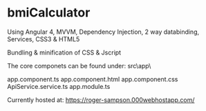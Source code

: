 # bmiCalculator

Using Angular 4, MVVM, Dependency Injection, 2 way databinding, Services, CSS3 & HTML5

Bundling & minification of CSS & Jscript

The core componets can be found under: src\app\

app.component.ts
app.component.html
app.component.css
ApiService.service.ts
app.module.ts

Currently hosted at:
https://roger-sampson.000webhostapp.com/
